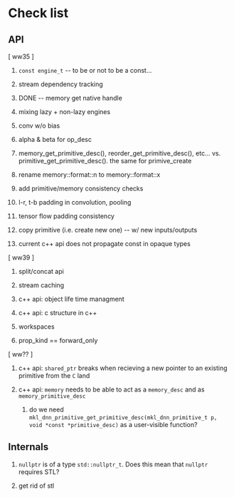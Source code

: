 Check list
==========

API
---


[ ww35 ]

1. `const engine_t` -- to be or not to be a const...

2. stream dependency tracking

3. DONE -- memory get native handle

4. mixing lazy + non-lazy engines

5. conv w/o bias

6. alpha & beta for op_desc

7. memory_get_primitive_desc(), reorder_get_primitive_desc(), etc... vs.
   primitive_get_primitive_desc(). the same for primive_create

8. rename memory::format::n to memory::format::x

9. add primitive/memory consistency checks

10. l-r, t-b padding in convolution, pooling

11. tensor flow padding consistency

12. copy primitive (i.e. create new one) -- w/ new inputs/outputs

13. current c++ api does not propagate const in opaque types

[ ww39 ]

1. split/concat api

2. stream caching

3. c++ api: object life time managment

4. c++ api: c structure in c++

5. workspaces

6. prop_kind == forward_only


[ ww?? ]

1. c++ api: `shared_ptr` breaks when recieving a new pointer to an
existing primitive from the `C` land

2. c++ api: `memory` needs to be able to act as a `memory_desc` and as
   `memory_primitive_desc`

    1. do we need `mkl_dnn_primitive_get_primitive_desc(mkl_dnn_primitive_t p,
       void *const *primitive_desc)` as a user-visible function?


Internals
---------

1. `nullptr` is of a type `std::nullptr_t`. Does this mean that `nullptr`
   requires STL?

2. get rid of stl


